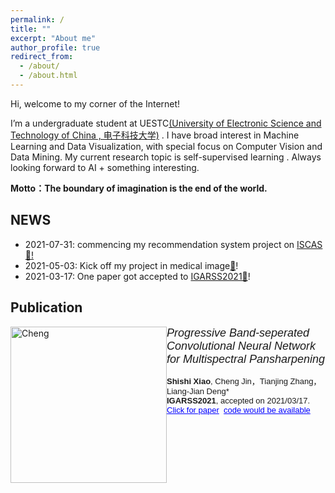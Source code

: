 ```yaml
---
permalink: /
title: ""
excerpt: "About me"
author_profile: true
redirect_from: 
  - /about/
  - /about.html
---
```


Hi, welcome to my corner of the Internet!

I’m a undergraduate student at UESTC[(University of Electronic Science and Technology of China , 电子科技大学)](https://en.uestc.edu.cn/) . I have broad interest in Machine Learning and Data Visualization, with special focus on Computer Vision and Data Mining. My current research topic is self-supervised learning . Always looking forward to AI + something interesting.

**Motto：The boundary of imagination is the end of the world.**



NEWS
------
- 2021-07-31: commencing my recommendation system project on  [ISCAS](https://summer.iscas.ac.cn/)[🦄!](http://cvpr2020.thecvf.com/)
- 2021-05-03: Kick off my project in medical image[🐰](https://ieeemlsp.cc/)!
- 2021-03-17: One paper got accepted to [IGARSS2021👻](https://igarss2021.com/)!



## Publication

<img src="https://chengjin-git.github.io/assets/images/IGARSS_PBSN_schematic.png" alt="Cheng" width="250px" style="float: left"> <em><font size="4" face="Arial">Progressive Band-seperated Convolutional Neural Network for Multispectral Pansharpening</font></em> 

<font size="2" face="Arial"><strong>Shishi Xiao</strong>, Cheng Jin，Tianjing Zhang，Liang-Jian Deng*<br> <strong>IGARSS2021</strong>, accepted on 2021/03/17. <br> <a href="" style="color: blue">Click for paper</a> &nbsp;<a href="https://github.com/SerendipitysX/serendipitysX.github.io/blob/master/files/IGARSS2021_PBSNet.pdf" style="color: blue">code would be available</a><br> </font>



​       
